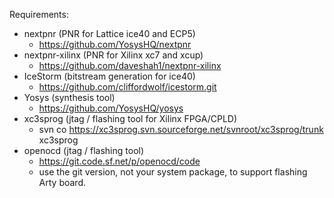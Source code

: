 Requirements:

* nextpnr (PNR for Lattice ice40 and ECP5)
  * https://github.com/YosysHQ/nextpnr
* nextpnr-xilinx (PNR for Xilinx xc7 and xcup)
  * https://github.com/daveshah1/nextpnr-xilinx
* IceStorm (bitstream generation for ice40)
  * https://github.com/cliffordwolf/icestorm.git
* Yosys (synthesis tool)
  * https://github.com/YosysHQ/yosys
* xc3sprog (jtag / flashing tool for Xilinx FPGA/CPLD)
  * svn co https://xc3sprog.svn.sourceforge.net/svnroot/xc3sprog/trunk xc3sprog
* openocd (jtag / flashing tool)
  * https://git.code.sf.net/p/openocd/code
  * use the git version, not your system package, to support flashing Arty board.
